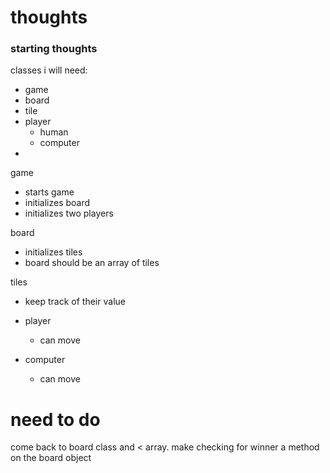 # thoughts

### starting thoughts
classes i will need:
* game
* board
* tile
* player
  * human
  * computer
*


game
* starts game
* initializes board
* initializes two players


board
* initializes tiles
* board should be an array of tiles

tiles
* keep track of their value



* player
  * can move
* computer
  * can move

# need to do
come back to board class and < array. make checking for winner a method on the board object
